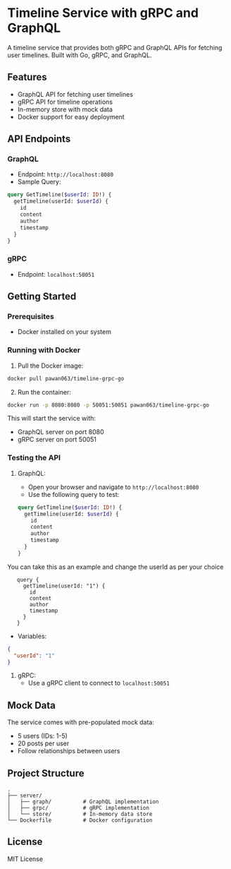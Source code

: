 # Timeline Service with gRPC and GraphQL

A timeline service that provides both gRPC and GraphQL APIs for fetching user timelines. Built with Go, gRPC, and GraphQL.

## Features

- GraphQL API for fetching user timelines
- gRPC API for timeline operations
- In-memory store with mock data
- Docker support for easy deployment

## API Endpoints

### GraphQL

- Endpoint: `http://localhost:8080`
- Sample Query:

```graphql
query GetTimeline($userId: ID!) {
  getTimeline(userId: $userId) {
    id
    content
    author
    timestamp
  }
}
```

### gRPC

- Endpoint: `localhost:50051`

## Getting Started

### Prerequisites

- Docker installed on your system

### Running with Docker

1. Pull the Docker image:

```bash
docker pull pawan063/timeline-grpc-go
```

2. Run the container:

```bash
docker run -p 8080:8080 -p 50051:50051 pawan063/timeline-grpc-go
```

This will start the service with:

- GraphQL server on port 8080
- gRPC server on port 50051

### Testing the API

1. GraphQL:

   - Open your browser and navigate to `http://localhost:8080`
   - Use the following query to test:

   ```graphql
   query GetTimeline($userId: ID!) {
     getTimeline(userId: $userId) {
       id
       content
       author
       timestamp
     }
   }
   ```

You can take this as an example and change the userId as per your choice
```
   query {
     getTimeline(userId: "1") {
       id
       content
       author
       timestamp
     }
   }
```

   - Variables:

   ```json
   {
     "userId": "1"
   }
   ```

1. gRPC:
   - Use a gRPC client to connect to `localhost:50051`

## Mock Data

The service comes with pre-populated mock data:

- 5 users (IDs: 1-5)
- 20 posts per user
- Follow relationships between users

## Project Structure

```
.
├── server/
│   ├── graph/          # GraphQL implementation
│   ├── grpc/           # gRPC implementation
│   └── store/          # In-memory data store
└── Dockerfile          # Docker configuration
```

## License

MIT License
